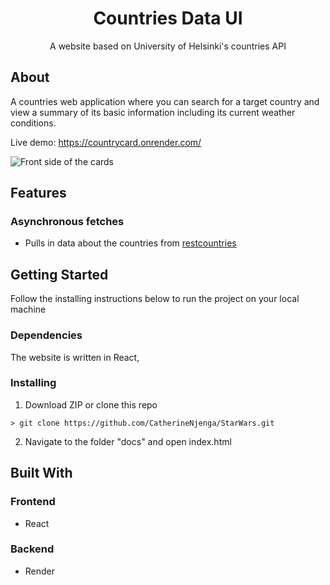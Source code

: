 <div align="center">
  <h1>Countries Data UI</h1>
  <p>A website based on University of Helsinki's countries API</p>
</div>

## About
A countries web application where you can search for a target country and view a summary of its basic information including its current weather conditions.

Live demo: https://countrycard.onrender.com/

![Front side of the cards](assets/screenshot.png)

## Features

### Asynchronous fetches
* Pulls in data about the countries from [restcountries](https://studies.cs.helsinki.fi/restcountries/)

## Getting Started

Follow the installing instructions below to run the project on your local machine

### Dependencies

The website is written in React,

### Installing

1. Download ZIP or clone this repo
```
> git clone https://github.com/CatherineNjenga/StarWars.git
```
2. Navigate to the folder "docs" and open index.html

## Built With

### Frontend

* React

### Backend

* Render

